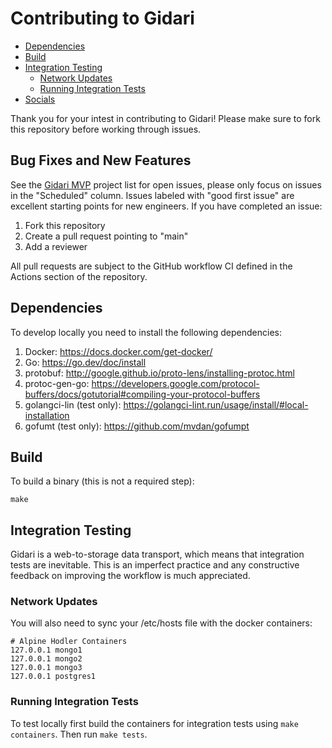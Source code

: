 # Contributing to Gidari

- [Dependencies](#dependencies)
- [Build](#build)
- [Integration Testing](#integration-testing)
  - [Network Updates](#network-updates)
  - [Running Integration Tests](#running-integration-tests)
- [Socials](#socials)

Thank you for your intest in contributing to Gidari! Please make sure to fork this repository before working through issues.

## Bug Fixes and New Features

See the [Gidari MVP](https://github.com/orgs/alpine-hodler/projects/3) project list for open issues, please only focus on issues in the "Scheduled" column. Issues labeled with "good first issue" are excellent starting points for new engineers. If you have completed an issue:

1. Fork this repository
2. Create a pull request pointing to "main"
3. Add a reviewer

All pull requests are subject to the GitHub workflow CI defined in the Actions section of the repository.

## Dependencies

To develop locally you need to install the following dependencies:

1. Docker: https://docs.docker.com/get-docker/
2. Go: https://go.dev/doc/install
3. protobuf: http://google.github.io/proto-lens/installing-protoc.html
4. protoc-gen-go: https://developers.google.com/protocol-buffers/docs/gotutorial#compiling-your-protocol-buffers
5. golangci-lin (test only): https://golangci-lint.run/usage/install/#local-installation
6. gofumt (test only): https://github.com/mvdan/gofumpt

## Build

To build a binary (this is not a required step):

```
make
```

## Integration Testing

Gidari is a web-to-storage data transport, which means that integration tests are inevitable. This is an imperfect practice and any constructive feedback on improving the workflow is much appreciated.

### Network Updates

You will also need to sync your /etc/hosts file with the docker containers:

```
# Alpine Hodler Containers
127.0.0.1 mongo1
127.0.0.1 mongo2
127.0.0.1 mongo3
127.0.0.1 postgres1
```

### Running Integration Tests

To test locally first build the containers for integration tests using `make containers`. Then run `make tests`.
